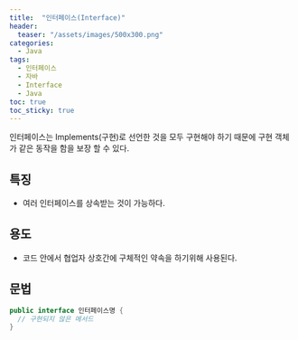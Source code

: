 ```yaml
---
title:  "인터페이스(Interface)"
header:
  teaser: "/assets/images/500x300.png"
categories: 
  - Java
tags:
  - 인터페이스
  - 자바
  - Interface
  - Java
toc: true
toc_sticky: true
---
```


인터페이스는 Implements(구현)로 선언한 것을 모두 구현해야 하기 때문에 구현 객체가 같은 동작을 함을 보장 할 수 있다.

## 특징

- 여러 인터페이스를 상속받는 것이 가능하다.

## 용도

- 코드 안에서 협업자 상호간에 구체적인 약속을 하기위해 사용된다.

## 문법

```java
public interface 인터페이스명 {
  // 구현되지 않은 메서드
}
```